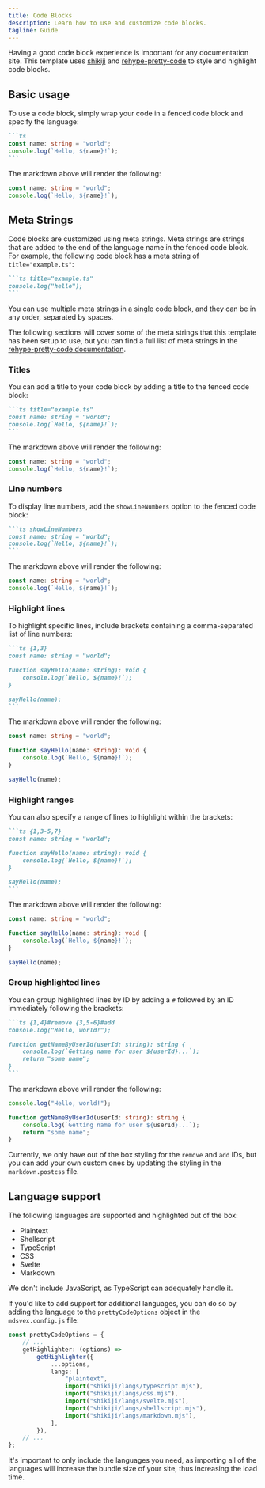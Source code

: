 ```yaml
---
title: Code Blocks
description: Learn how to use and customize code blocks.
tagline: Guide
---
```


<script>
	import { Callout } from '$lib/components'
</script>

Having a good code block experience is important for any documentation site. This template uses [shikiji](https://shikiji.netlify.app/guide/) and [rehype-pretty-code](https://rehype-pretty-code.netlify.app/) to style and highlight code blocks.

## Basic usage

To use a code block, simply wrap your code in a fenced code block and specify the language:

````md
```ts
const name: string = "world";
console.log(`Hello, ${name}!`);
```
````

The markdown above will render the following:

```ts
const name: string = "world";
console.log(`Hello, ${name}!`);
```

## Meta Strings

Code blocks are customized using meta strings. Meta strings are strings that are added to the end of the language name in the fenced code block. For example, the following code block has a meta string of `title="example.ts"`:

````md
```ts title="example.ts"
console.log("hello");
```
````

You can use multiple meta strings in a single code block, and they can be in any order, separated by spaces.

<Callout type="tip" title="Pretty code">

The following sections will cover some of the meta strings that this template has been setup to use, but you can find a full list of meta strings in the [rehype-pretty-code documentation](https://rehype-pretty-code.netlify.app/#meta-strings).

</Callout>

### Titles

You can add a title to your code block by adding a title to the fenced code block:

````md
```ts title="example.ts"
const name: string = "world";
console.log(`Hello, ${name}!`);
```
````

The markdown above will render the following:

```ts title="example.ts"
const name: string = "world";
console.log(`Hello, ${name}!`);
```

### Line numbers

To display line numbers, add the `showLineNumbers` option to the fenced code block:

````md
```ts showLineNumbers
const name: string = "world";
console.log(`Hello, ${name}!`);
```
````

The markdown above will render the following:

```ts showLineNumbers
const name: string = "world";
console.log(`Hello, ${name}!`);
```

### Highlight lines

To highlight specific lines, include brackets containing a comma-separated list of line numbers:

````md
```ts {1,3}
const name: string = "world";

function sayHello(name: string): void {
	console.log(`Hello, ${name}!`);
}

sayHello(name);
```
````

The markdown above will render the following:

```ts {1,3}
const name: string = "world";

function sayHello(name: string): void {
	console.log(`Hello, ${name}!`);
}

sayHello(name);
```

### Highlight ranges

You can also specify a range of lines to highlight within the brackets:

````md
```ts {1,3-5,7}
const name: string = "world";

function sayHello(name: string): void {
	console.log(`Hello, ${name}!`);
}

sayHello(name);
```
````

The markdown above will render the following:

```ts {1,3-5,7}
const name: string = "world";

function sayHello(name: string): void {
	console.log(`Hello, ${name}!`);
}

sayHello(name);
```

### Group highlighted lines

You can group highlighted lines by ID by adding a `#` followed by an ID immediately following the brackets:

````md
```ts {1,4}#remove {3,5-6}#add
console.log("Hello, world!");

function getNameByUserId(userId: string): string {
	console.log(`Getting name for user ${userId}...`);
	return "some name";
}
```
````

The markdown above will render the following:

```ts {1,4}#remove {3,5-6}#add
console.log("Hello, world!");

function getNameByUserId(userId: string): string {
	console.log(`Getting name for user ${userId}...`);
	return "some name";
}
```

Currently, we only have out of the box styling for the `remove` and `add` IDs, but you can add your own custom ones by updating the styling in the `markdown.postcss` file.

## Language support

The following languages are supported and highlighted out of the box:

- Plaintext
- Shellscript
- TypeScript
- CSS
- Svelte
- Markdown

We don't include JavaScript, as TypeScript can adequately handle it.

If you'd like to add support for additional languages, you can do so by adding the language to the `prettyCodeOptions` object in the `mdsvex.config.js` file:

```ts title="mdsvex.config.js"
const prettyCodeOptions = {
	// ...
	getHighlighter: (options) =>
		getHighlighter({
			...options,
			langs: [
				"plaintext",
				import("shikiji/langs/typescript.mjs"),
				import("shikiji/langs/css.mjs"),
				import("shikiji/langs/svelte.mjs"),
				import("shikiji/langs/shellscript.mjs"),
				import("shikiji/langs/markdown.mjs"),
			],
		}),
	// ...
};
```

<Callout type="warning" title="Bundle Overload">
It's important to only include the languages you need, as importing all of the languages will increase the bundle size of your site, thus increasing the load time.
</Callout>
